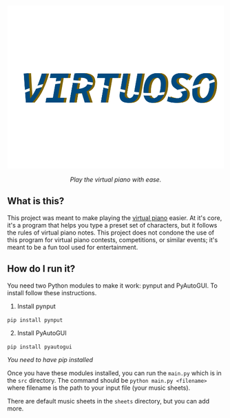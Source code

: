 ![virtuoso](/resources/virtuoso_logo.png)

  

<p  align="center">
	<em>Play the virtual piano with ease.</em>
</p>

  

## What is this?

This project was meant to make playing the [virtual piano](https://virtualpiano.net) easier. At it's core, it's a program that helps you type a preset set of characters, but it follows the rules of virtual piano notes. This project does not condone the use of this program for virtual piano contests, competitions, or similar events; it's meant to be a fun tool used for entertainment.

  

## How do I run it?

You need two Python modules to make it work: pynput and PyAutoGUI. To install follow these instructions.

1. Install pynput

```pip install pynput```

2. Install PyAutoGUI

```pip install pyautogui```

*You need to have pip installed*

  

Once you have these modules installed, you can run the ```main.py``` which is in the ```src``` directory. The command should be ```python main.py <filename>``` where filename is the path to your input file (your music sheets).

  

There are default music sheets in the ```sheets``` directory, but you can add more.